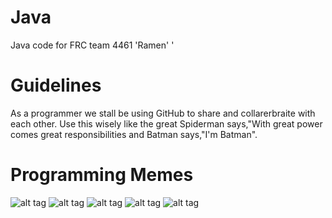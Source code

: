 Java
====

Java code for FRC team 4461 'Ramen' '

Guidelines
====

As a programmer we stall be using GitHub to share and collarerbraite with each other. Use this wisely like the great Spiderman says,"With great power comes great responsibilities and Batman says,"I'm Batman".

Programming Memes
====
![alt tag](http://media.tumblr.com/tumblr_ktinh8k8J01qa4kqk.jpg)
![alt tag](http://troll.me/images/y-u-no/programming-y-u-no-work.jpg)
![alt tag](http://media-cache-ec0.pinimg.com/736x/1c/c3/4e/1cc34e4e0aaeff76484b3ae963bfc701.jpg)
![alt tag](http://www.loltexts.org/pictures/2013/05/944194_507123689334728_1412440790_n.png)
![alt tag](http://1.bp.blogspot.com/-FFKyH-P0IpM/U1jYYYbsAEI/AAAAAAAAHk4/1-qtTETRYFM/s1600/Solving+Bugs.jpg)
